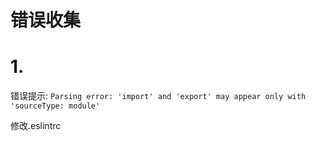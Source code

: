# 错误收集

# 1. 

错误提示: `Parsing error: 'import' and 'export' may appear only with 'sourceType: module'`

修改.eslintrc

```javascript

```